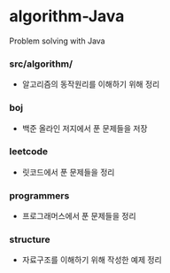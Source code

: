 # algorithm-Java
Problem solving with Java

### src/algorithm/
  - 알고리즘의 동작원리를 이해하기 위해 정리
### boj
  - 백준 올라인 저지에서 푼 문제들을 저장
### leetcode
  - 릿코드에서 푼 문제들을 정리
### programmers
  - 프로그래머스에서 푼 문제들을 정리
### structure
  - 자료구조를 이해하기 위해 작성한 예제 정리
